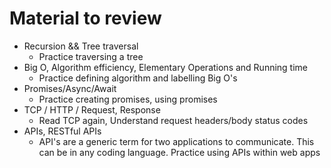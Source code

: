 # Material to review

  * Recursion && Tree traversal
    * Practice traversing a tree
  * Big O, Algorithm efficiency, Elementary Operations and Running time
    * Practice defining algorithm and labelling Big O's
  * Promises/Async/Await
    * Practice creating promises, using promises
  * TCP / HTTP / Request, Response
    * Read TCP again, Understand request headers/body status codes
  * APIs, RESTful APIs
    * API's are a generic term for two applications to communicate. This can be in any coding language. Practice using APIs within web apps
